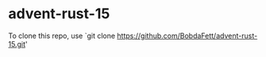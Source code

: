 # advent-rust-15

To clone this repo, use `git clone https://github.com/BobdaFett/advent-rust-15.git'
